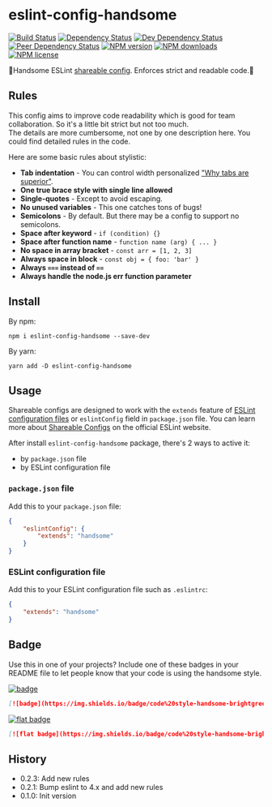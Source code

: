 # eslint-config-handsome

[![Build Status][ci-img]][ci-url]
[![Dependency Status][dep-img]][dep-url]
[![Dev Dependency Status][dev-dep-img]][dev-dep-url]
[![Peer Dependency Status][peer-dep-img]][peer-dep-url]
[![NPM version][npm-ver-img]][npm-url]
[![NPM downloads][npm-dl-img]][npm-url]
[![NPM license][npm-lc-img]][npm-url]

🤘Handsome ESLint [shareable config][eslint-shareable-config]. Enforces strict and readable code.🤘

## Rules

This config aims to improve code readability which is good for team collaboration. So it's a little bit strict but not too much.  
The details are more cumbersome, not one by one description here. You could find detailed rules in the code.

Here are some basic rules about stylistic:

- __Tab indentation__ - You can control width personalized ["Why tabs are superior"](http://lea.verou.me/2012/01/why-tabs-are-clearly-superior/).
- __One true brace style with single line allowed__
- __Single-quotes__ - Except to avoid escaping.
- __No unused variables__ - This one catches tons of bugs!
- __Semicolons__ - By default. But there may be a config to support no semicolons.
- __Space after keyword__ - `if (condition) {}`
- __Space after function name__ - `function name (arg) { ... }`
- __No space in array bracket__ - `const arr = [1, 2, 3]`
- __Always space in block__ - `const obj = { foo: 'bar' }`
- __Always `===` instead of `==`__
- __Always handle the node.js err function parameter__

## Install

By npm:

```shell
npm i eslint-config-handsome --save-dev
```

By yarn:

```shell
yarn add -D eslint-config-handsome
```

## Usage

Shareable configs are designed to work with the `extends` feature of [ESLint configuration files][eslint-config-file] or `eslintConfig` field in `package.json` file.
You can learn more about [Shareable Configs][eslint-shareable-config] on the official ESLint website.

After install `eslint-config-handsome` package, there's 2 ways to active it:

- by `package.json` file
- by ESLint configuration file

### `package.json` file

Add this to your `package.json` file:

```json
{
	"eslintConfig": {
		"extends": "handsome"
	}
}
```

### ESLint configuration file

Add this to your ESLint configuration file such as `.eslintrc`:

```json
{
	"extends": "handsome"
}
```

## Badge

Use this in one of your projects? Include one of these badges in your README file to let people know that your code is using the handsome style.

[![badge](https://img.shields.io/badge/code%20style-handsome-brightgreen.svg?_=1)](https://github.com/poppinlp/eslint-config-handsome)

```markdown
[![badge](https://img.shields.io/badge/code%20style-handsome-brightgreen.svg)](https://github.com/poppinlp/eslint-config-handsome)
```

[![flat badge](https://img.shields.io/badge/code%20style-handsome-brightgreen.svg?style=flat-square)](https://github.com/poppinlp/eslint-config-handsome)

```markdown
[![flat badge](https://img.shields.io/badge/code%20style-handsome-brightgreen.svg?style=flat-square)](https://github.com/poppinlp/eslint-config-handsome)
```

## History

- 0.2.3: Add new rules
- 0.2.1: Bump eslint to 4.x and add new rules
- 0.1.0: Init version

[eslint-shareable-config]:http://eslint.org/docs/developer-guide/shareable-configs
[eslint-config-file]:http://eslint.org/docs/user-guide/configuring#configuration-file-formats

[ci-img]:https://img.shields.io/travis/poppinlp/eslint-config-handsome.svg?style=flat-square
[ci-url]:https://travis-ci.org/poppinlp/eslint-config-handsome

[dep-img]:https://img.shields.io/david/poppinlp/eslint-config-handsome.svg?style=flat-square
[dep-url]:https://david-dm.org/poppinlp/eslint-config-handsome

[dev-dep-img]:https://img.shields.io/david/dev/poppinlp/eslint-config-handsome.svg?style=flat-square
[dev-dep-url]:https://david-dm.org/poppinlp/eslint-config-handsome#info=devDependencies

[peer-dep-img]:https://img.shields.io/david/peer/webcomponents/generator-element.svg?style=flat-square
[peer-dep-url]:https://david-dm.org/poppinlp/eslint-config-handsome#info=devDependencies

[npm-ver-img]:https://img.shields.io/npm/v/eslint-config-handsome.svg?style=flat-square
[npm-dl-img]:https://img.shields.io/npm/dm/eslint-config-handsome.svg?style=flat-square
[npm-lc-img]:https://img.shields.io/npm/l/eslint-config-handsome.svg?style=flat-square
[npm-url]:https://www.npmjs.com/package/eslint-config-handsome
